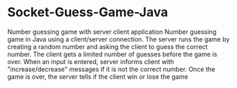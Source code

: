 # Socket-Guess-Game-Java
 Number guessing game with server client application
 Number guessing game in Java using a client/server connection. The server runs the game by creating a random number and asking the client to guess the correct number. The client gets a limited number of guesses before the game is over. When an input is entered, server informs client with "increase/decrease" messages if it is not the correct number. Once the game is over, the server tells if the client win or lose the game
